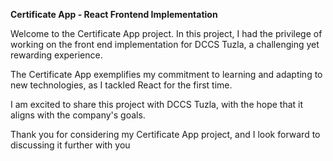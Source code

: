 **Certificate App - React Frontend Implementation**

Welcome to the Certificate App project. In this project, I had the privilege of working on the front end implementation for DCCS Tuzla, a challenging yet rewarding experience.

The Certificate App exemplifies my commitment to learning and adapting to new technologies, as I tackled React for the first time.

I am excited to share this project with DCCS Tuzla, with the hope that it aligns with the company's goals.

Thank you for considering my Certificate App project, and I look forward to discussing it further with you
